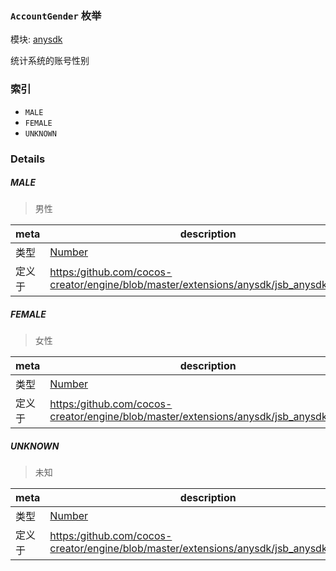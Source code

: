 ### `AccountGender` 枚举



模块: [anysdk](../modules/anysdk.md)


统计系统的账号性别


### 索引
  - `MALE`
  - `FEMALE`
  - `UNKNOWN`

### Details


##### MALE

> 男性

| meta | description |
|------|-------------|
| 类型 | <a href="https://developer.mozilla.org/en/JavaScript/Reference/Global_Objects/Number" class="crosslink external" target="_blank">Number</a> |
| 定义于 | [https:/github.com/cocos-creator/engine/blob/master/extensions/anysdk/jsb_anysdk.js:2242](https:/github.com/cocos-creator/engine/blob/master/extensions/anysdk/jsb_anysdk.js#L2242) |



##### FEMALE

> 女性

| meta | description |
|------|-------------|
| 类型 | <a href="https://developer.mozilla.org/en/JavaScript/Reference/Global_Objects/Number" class="crosslink external" target="_blank">Number</a> |
| 定义于 | [https:/github.com/cocos-creator/engine/blob/master/extensions/anysdk/jsb_anysdk.js:2248](https:/github.com/cocos-creator/engine/blob/master/extensions/anysdk/jsb_anysdk.js#L2248) |



##### UNKNOWN

> 未知

| meta | description |
|------|-------------|
| 类型 | <a href="https://developer.mozilla.org/en/JavaScript/Reference/Global_Objects/Number" class="crosslink external" target="_blank">Number</a> |
| 定义于 | [https:/github.com/cocos-creator/engine/blob/master/extensions/anysdk/jsb_anysdk.js:2255](https:/github.com/cocos-creator/engine/blob/master/extensions/anysdk/jsb_anysdk.js#L2255) |


